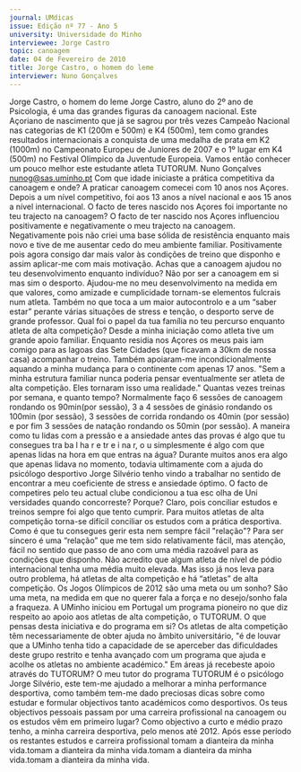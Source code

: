 ```yaml
---
journal: UMdicas
issue: Edição nº 77 - Ano 5
university: Universidade do Minho
interviewee: Jorge Castro
topic: canoagem
date: 04 de Fevereiro de 2010
title: Jorge Castro, o homem do leme
interviewer: Nuno Gonçalves
---
```


Jorge Castro, o homem do leme
Jorge Castro, aluno do 2º ano de Psicologia, é uma das grandes
figuras da canoagem nacional. Este Açoriano de nascimento que
já se sagrou por três vezes Campeão Nacional nas categorias de
K1 (200m e 500m) e K4 (500m), tem como grandes resultados
internacionais a conquista de uma medalha de prata em K2 (1000m) no
Campeonato Europeu de Juniores de 2007 e o 1º lugar em K4 (500m) no
Festival Olímpico da Juventude Europeia. Vamos então conhecer um pouco
melhor este estudante atleta TUTORUM.
Nuno Gonçalves
nunog@sas.uminho.pt
Com que idade iniciaste a prática
competitiva da canoagem e
onde?
A praticar canoagem comecei com
10 anos nos Açores. Depois a um
nível competitivo, foi aos 13 anos a
nível nacional e aos 15 anos a nível
internacional.
O facto de teres nascido nos
Açores foi importante no teu
trajecto na canoagem?
O facto de ter nascido nos Açores
influenciou positivamente e
negativamente o meu trajecto na
canoagem. Negativamente pois
não criei uma base sólida de
resistência enquanto mais novo e
tive de me ausentar cedo do meu
ambiente familiar. Positivamente
pois agora consigo dar mais valor
às condições de treino que
disponho e assim aplicar-me com
mais motivação.
Achas que a canoagem ajudou no
teu desenvolvimento enquanto
indivíduo?
Não por ser a canoagem em si mas
sim o desporto. Ajudou-me no meu
desenvolvimento na medida em
que valores, como amizade e
cumplicidade tornam-se
elementos fulcrais num atleta.
Também no que toca a um maior
autocontrolo e a um “saber estar”
perante várias situações de stress
e tenção, o desporto serve de
grande professor.
Qual foi o papel da tua família no
teu percurso enquanto atleta de
alta competição?
Desde a minha iniciação como
atleta tive um grande apoio
familiar. Enquanto residia nos
Açores os meus pais iam comigo
para as lagoas das Sete Cidades
(que ficavam a 30km de nossa
casa) acompanhar o treino.
Também apoiaram-me
incondicionalmente aquando a
minha mudança para o continente
com apenas 17 anos.
"Sem a minha
estrutura familiar
nunca poderia pensar
eventualmente ser
atleta de alta
competição. Eles
tornaram isso uma
realidade."
Quantas vezes treinas por
semana, e quanto tempo?
Normalmente faço 6 sessões de
canoagem rondando os
90min(por sessão), 3 a 4 sessões
de ginásio rondando os 100min
(por sessão), 3 sessões de corrida
rondando os 40min (por sessão) e
por fim 3 sessões de natação
rondando os 50min (por sessão).
A maneira como tu lidas com a
pressão e a ansiedade antes das
provas é algo que tu consegues
tra ba l ha r e tr e i na r, o u
simplesmente é algo com que
apenas lidas na hora em que
entras na água?
Durante muitos anos
era algo que apenas
lidava no momento,
todavia ultimamente
com a ajuda do
psicólogo desportivo
Jorge Silvério tenho
vindo a trabalhar no
sentido de encontrar a
meu coeficiente de
stress e ansiedade
óptimo.
O facto de competires pelo teu
actual clube condicionou a tua
esc olha de Uni versidades
quando concorreste? Porque?
Claro, pois conciliar estudos e
treinos sempre foi algo que tento
cumprir.
Para muitos atletas de alta
competição torna-se difícil
conciliar os estudos com a
prática desportiva. Como é que tu
consegues gerir esta nem
sempre fácil "relação"?
Para ser sincero é uma “relação”
que me tem sido relativamente
fácil, mas atenção, fácil no sentido
que passo de ano com uma média
razoável para as condições que
disponho. Não acredito que algum
atleta de nível de pódio
internacional tenha uma média
muito elevada. Mas isso já nos leva
para outro problema, há atletas de
alta competição e há “atletas” de
alta competição.
Os Jogos Olímpicos de 2012 são
uma meta ou um sonho?
São uma meta, na medida em que
no querer fala a força e no
desejo/sonho fala a fraqueza.
A UMinho iniciou em Portugal um
programa pioneiro no que diz
respeito ao apoio aos atletas de
alta competição, o TUTORUM. O
que pensas desta iniciativa e do
programa em si?
Os atletas de alta competição têm
necessariamente de obter ajuda
no âmbito universitário,
"é de louvar que a
UMinho tenha tido a
capacidade de se
aperceber das
dificuldades deste
grupo restrito e tenha
avançado com um
programa que ajuda e
acolhe os atletas no
ambiente académico."
Em áreas já recebeste apoio
através do TUTORUM?
O meu tutor do programa TUTORUM
é o psicólogo Jorge Silvério, este
tem-me ajudado a melhorar a
minha performance desportiva,
como também tem-me dado
preciosas dicas sobre como
estudar e formular objectivos
tanto académicos como
desportivos.
Os teus objectivos pessoais
passam por uma carreira
profissional na canoagem ou os
estudos vêm em primeiro lugar?
Como objectivo a curto e médio
prazo tenho, a minha carreira
desportiva, pelo menos até 2012.
Após esse período os restantes
estudos e carreira profissional
tomam a dianteira da minha vida.tomam a dianteira da minha vida.tomam a dianteira da minha vida.tomam a dianteira da minha vida.